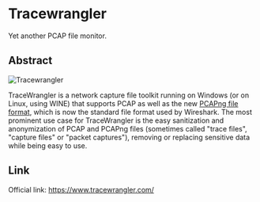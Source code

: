 # Tracewrangler

Yet another PCAP file monitor.

## Abstract

![Tracewrangler](https://www.tracewrangler.com/images/TeaserMain.png)

TraceWrangler is a network capture file toolkit running on Windows (or on Linux, using WINE) that supports PCAP as well as the new [PCAPng file format](http://xml2rfc.tools.ietf.org/cgi-bin/xml2rfc.cgi?url=https://raw.githubusercontent.com/pcapng/pcapng/master/draft-tuexen-opsawg-pcapng.xml&modeAsFormat=html/ascii&type=ascii), which is now the standard file format used by Wireshark. The most prominent use case for TraceWrangler is the easy sanitization and anonymization of PCAP and PCAPng files (sometimes called "trace files", "capture files" or "packet captures"), removing or replacing sensitive data while being easy to use.

## Link

Official link: https://www.tracewrangler.com/